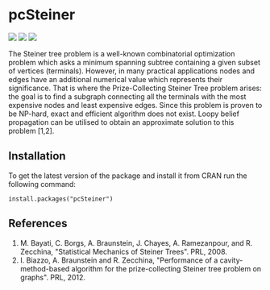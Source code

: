 # pcSteiner

![](https://travis-ci.org/krashkov/pcSteiner.svg?branch=master)
![](http://www.r-pkg.org/badges/version-ago/pcSteiner)
![](http://cranlogs.r-pkg.org/badges/grand-total/pcSteiner)

The Steiner tree problem is a well-known combinatorial optimization problem which asks a minimum spanning subtree containing a given subset of vertices (terminals). However, in many practical applications nodes and edges have an additional numerical value which represents their significance. That is where the Prize-Collecting Steiner Tree problem arises: the goal is to find a subgraph connecting all the terminals with the most expensive nodes and least expensive edges. Since this problem is proven to be NP-hard, exact and efficient algorithm does not exist. Loopy belief propagation can be utilised to obtain an approximate solution to this problem [1,2].

## Installation

To get the latest version of the package and install it from CRAN run the following command:

    install.packages("pcSteiner")

## References

1. M. Bayati, C. Borgs, A. Braunstein, J. Chayes, A. Ramezanpour, and R. Zecchina, "Statistical Mechanics of Steiner Trees". PRL, 2008.
2. I. Biazzo, A. Braunstein and R. Zecchina, "Performance of a cavity-method-based algorithm for the prize-collecting Steiner tree problem on graphs". PRL, 2012.
